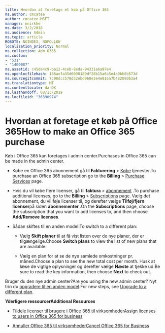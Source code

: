 ```yaml
---
title: Hvordan at foretage et køb på Office 365
ms.author: cmcatee
author: cmcatee-MSFT
manager: mnirkhe
ms.date: 3/2/2018
ms.audience: Admin
ms.topic: article
ROBOTS: NOINDEX, NOFOLLOW
localization_priority: Normal
ms.collection: Adm_O365
ms.custom:
- "531"
- "1400007"
ms.assetid: c45da4c9-ba12-4ceb-8eda-94331a6a97e4
ms.openlocfilehash: 186aefa35d6090189df28b15a6a5e4a9bb8b573d
ms.sourcegitcommit: 7c90dcc570d32ebd968e3e4e816a7b482890b3a4
ms.translationtype: MT
ms.contentlocale: da-DK
ms.lasthandoff: 08/13/2019
ms.locfileid: "36390974"
---
```

# <a name="how-to-make-an-office-365-purchase"></a><span data-ttu-id="5b824-102">Hvordan at foretage et køb på Office 365</span><span class="sxs-lookup"><span data-stu-id="5b824-102">How to make an Office 365 purchase</span></span>

<span data-ttu-id="5b824-103">Køb i Office 365 kan foretages i admin center.</span><span class="sxs-lookup"><span data-stu-id="5b824-103">Purchases in Office 365 can be made in the admin center.</span></span>
  
- <span data-ttu-id="5b824-104">Købe en Office 365 abonnement gå til **Fakturering** \> [Købe](https://go.microsoft.com/fwlink/p/?linkid=868433) tjenester.</span><span class="sxs-lookup"><span data-stu-id="5b824-104">To purchase an Office 365 subscription go to the **Billing** \> [Purchase Services](https://go.microsoft.com/fwlink/p/?linkid=868433) page.</span></span>

- <span data-ttu-id="5b824-105">Hvis du vil købe flere licenser, gå til **faktura** \> [abonnement](https://go.microsoft.com/fwlink/p/?linkid=842054) .</span><span class="sxs-lookup"><span data-stu-id="5b824-105">To purchase additional licenses, go to the **Billing** \> [Subscriptions](https://go.microsoft.com/fwlink/p/?linkid=842054) page.</span></span> <span data-ttu-id="5b824-106">Vælg det abonnement, du vil føje licenser til, og derefter vælge **Tilføj/fjern licenser**på siden **abonnementer** .</span><span class="sxs-lookup"><span data-stu-id="5b824-106">On the **Subscriptions** page, choose the subscription that you want to add licenses to, and then choose **Add/Remove licenses**.</span></span>

- <span data-ttu-id="5b824-107">Sådan skiftes til en anden model:</span><span class="sxs-lookup"><span data-stu-id="5b824-107">To switch to a different plan:</span></span>

  - <span data-ttu-id="5b824-108">Vælg **Skift planer** til at få vist listen over de nye planer, der er tilgængelige.</span><span class="sxs-lookup"><span data-stu-id="5b824-108">Choose **Switch plans** to view the list of new plans that are available.</span></span>

  - <span data-ttu-id="5b824-109">Vælg en plan for at se de nye samlede omkostninger pr. måned.</span><span class="sxs-lookup"><span data-stu-id="5b824-109">Choose a plan to see the new total cost per month.</span></span> <span data-ttu-id="5b824-110">Husk at læse de vigtige oplysninger og derefter vælge **Næste** at tjekke ud.</span><span class="sxs-lookup"><span data-stu-id="5b824-110">Be sure to read the key information, then choose **Next** to check out.</span></span>

<span data-ttu-id="5b824-111">Bruger du den nye admin center?</span><span class="sxs-lookup"><span data-stu-id="5b824-111">Are you using the new admin center?</span></span> <span data-ttu-id="5b824-112">Nyt trin du [opgradere til en anden model](https://docs.microsoft.com/en-us/office365/admin/subscriptions-and-billing/upgrade-to-different-plan).</span><span class="sxs-lookup"><span data-stu-id="5b824-112">For new steps, see [Upgrade to a different plan](https://docs.microsoft.com/en-us/office365/admin/subscriptions-and-billing/upgrade-to-different-plan).</span></span>
  
 <span data-ttu-id="5b824-113">**Yderligere ressourcer**</span><span class="sxs-lookup"><span data-stu-id="5b824-113">**Additional Resources**</span></span>
  
- [<span data-ttu-id="5b824-114">Tildele licenser til brugere i Office 365 til virksomheder</span><span class="sxs-lookup"><span data-stu-id="5b824-114">Assign licenses to users in Office 365 for business</span></span>](https://docs.microsoft.com/en-us/office365/admin/subscriptions-and-billing/assign-licenses-to-users)

- [<span data-ttu-id="5b824-115">Annuller Office 365 til virksomheder</span><span class="sxs-lookup"><span data-stu-id="5b824-115">Cancel Office 365 for Business</span></span>](https://docs.microsoft.com/en-us/office365/admin/subscriptions-and-billing/cancel-your-subscription)